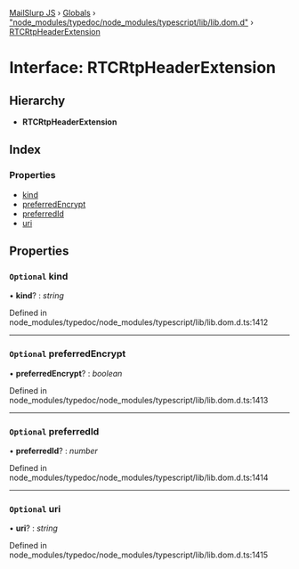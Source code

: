 [MailSlurp JS](../README.md) › [Globals](../globals.md) › ["node_modules/typedoc/node_modules/typescript/lib/lib.dom.d"](../modules/_node_modules_typedoc_node_modules_typescript_lib_lib_dom_d_.md) › [RTCRtpHeaderExtension](_node_modules_typedoc_node_modules_typescript_lib_lib_dom_d_.rtcrtpheaderextension.md)

# Interface: RTCRtpHeaderExtension

## Hierarchy

* **RTCRtpHeaderExtension**

## Index

### Properties

* [kind](_node_modules_typedoc_node_modules_typescript_lib_lib_dom_d_.rtcrtpheaderextension.md#optional-kind)
* [preferredEncrypt](_node_modules_typedoc_node_modules_typescript_lib_lib_dom_d_.rtcrtpheaderextension.md#optional-preferredencrypt)
* [preferredId](_node_modules_typedoc_node_modules_typescript_lib_lib_dom_d_.rtcrtpheaderextension.md#optional-preferredid)
* [uri](_node_modules_typedoc_node_modules_typescript_lib_lib_dom_d_.rtcrtpheaderextension.md#optional-uri)

## Properties

### `Optional` kind

• **kind**? : *string*

Defined in node_modules/typedoc/node_modules/typescript/lib/lib.dom.d.ts:1412

___

### `Optional` preferredEncrypt

• **preferredEncrypt**? : *boolean*

Defined in node_modules/typedoc/node_modules/typescript/lib/lib.dom.d.ts:1413

___

### `Optional` preferredId

• **preferredId**? : *number*

Defined in node_modules/typedoc/node_modules/typescript/lib/lib.dom.d.ts:1414

___

### `Optional` uri

• **uri**? : *string*

Defined in node_modules/typedoc/node_modules/typescript/lib/lib.dom.d.ts:1415
